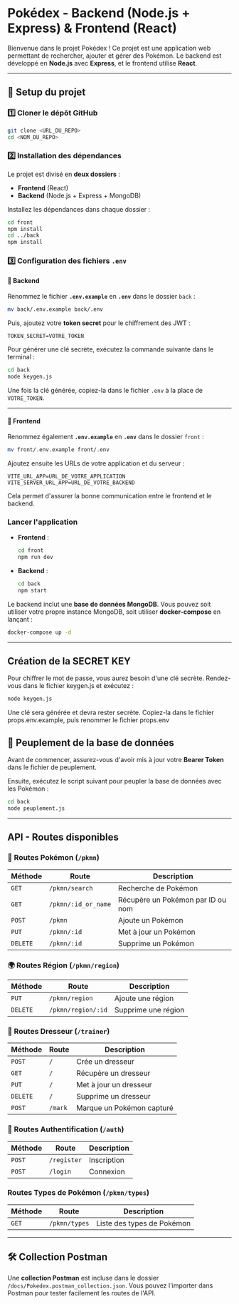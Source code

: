 # Pokédex - Backend (Node.js + Express) & Frontend (React)

Bienvenue dans le projet Pokédex ! Ce projet est une application web permettant de rechercher, ajouter et gérer des Pokémon. Le backend est développé en **Node.js** avec **Express**, et le frontend utilise **React**.

---

## 🚀 Setup du projet

### 1️⃣ Cloner le dépôt GitHub

```bash
git clone <URL_DU_REPO>
cd <NOM_DU_REPO>
```

### 2️⃣ Installation des dépendances

Le projet est divisé en **deux dossiers** :
- **Frontend** (React)
- **Backend** (Node.js + Express + MongoDB)

Installez les dépendances dans chaque dossier :

```bash
cd front
npm install
cd ../back
npm install
```

### 3️⃣ Configuration des fichiers `.env`


#### 🔹 Backend

Renommez le fichier **`.env.example`** en **`.env`** dans le dossier `back` :

```bash
mv back/.env.example back/.env
```

Puis, ajoutez votre **token secret** pour le chiffrement des JWT :

```env
TOKEN_SECRET=VOTRE_TOKEN
```

Pour générer une clé secrète, exécutez la commande suivante dans le terminal :

```bash
cd back
node keygen.js
```

Une fois la clé générée, copiez-la dans le fichier `.env` à la place de `VOTRE_TOKEN`.

---

#### 🔹 Frontend

Renommez également **`.env.example`** en **`.env`** dans le dossier `front` :

```bash
mv front/.env.example front/.env
```

Ajoutez ensuite les URLs de votre application et du serveur :

```env
VITE_URL_APP=URL_DE_VOTRE_APPLICATION
VITE_SERVER_URL_APP=URL_DE_VOTRE_BACKEND
```

Cela permet d'assurer la bonne communication entre le frontend et le backend.

### Lancer l'application

- **Frontend** :
  ```bash
  cd front
  npm run dev
  ```
- **Backend** :
  ```bash
  cd back
  npm start
  ```

Le backend inclut une **base de données MongoDB**. Vous pouvez soit utiliser votre propre instance MongoDB, soit utiliser **docker-compose** en lançant :

```bash
docker-compose up -d
```

---

## Création de la SECRET KEY
Pour chiffrer le mot de passe, vous aurez besoin d'une clé secrète. Rendez-vous dans le fichier keygen.js et exécutez :
```bash
node keygen.js
```
Une clé sera générée et devra rester secrète. Copiez-la dans le fichier props.env.example, puis renommer le fichier props.env

## 📌 Peuplement de la base de données

Avant de commencer, assurez-vous d'avoir mis à jour votre **Bearer Token** dans le fichier de peuplement.

Ensuite, exécutez le script suivant pour peupler la base de données avec les Pokémon :

```bash
cd back
node peuplement.js
```

---

## API - Routes disponibles

### 📍 Routes Pokémon (`/pkmn`)

| Méthode | Route           | Description                |
|---------|-----------------|----------------------------|
| `GET`   | `/pkmn/search`  | Recherche de Pokémon       |
| `GET`   | `/pkmn/:id_or_name` | Récupère un Pokémon par ID ou nom |
| `POST`  | `/pkmn`         | Ajoute un Pokémon          |
| `PUT`   | `/pkmn/:id`     | Met à jour un Pokémon      |
| `DELETE`| `/pkmn/:id`     | Supprime un Pokémon        |

### 🌍 Routes Région (`/pkmn/region`)

| Méthode | Route           | Description                |
|---------|-----------------|----------------------------|
| `PUT`   | `/pkmn/region`  | Ajoute une région          |
| `DELETE`| `/pkmn/region/:id` | Supprime une région      |

### 🧑 Routes Dresseur (`/trainer`)

| Méthode | Route           | Description                |
|---------|-----------------|----------------------------|
| `POST`  | `/`             | Crée un dresseur           |
| `GET`   | `/`             | Récupère un dresseur       |
| `PUT`   | `/`             | Met à jour un dresseur     |
| `DELETE`| `/`             | Supprime un dresseur       |
| `POST`  | `/mark`         | Marque un Pokémon capturé  |

### 🔐 Routes Authentification (`/auth`)

| Méthode | Route           | Description                |
|---------|-----------------|----------------------------|
| `POST`  | `/register`     | Inscription                |
| `POST`  | `/login`        | Connexion                  |

### Routes Types de Pokémon (`/pkmn/types`)

| Méthode | Route           | Description                |
|---------|-----------------|----------------------------|
| `GET`   | `/pkmn/types`   | Liste des types de Pokémon |

---

## 🛠 Collection Postman

Une **collection Postman** est incluse dans le dossier `/docs/Pokedex.postman_collection.json`. Vous pouvez l'importer dans Postman pour tester facilement les routes de l'API.
